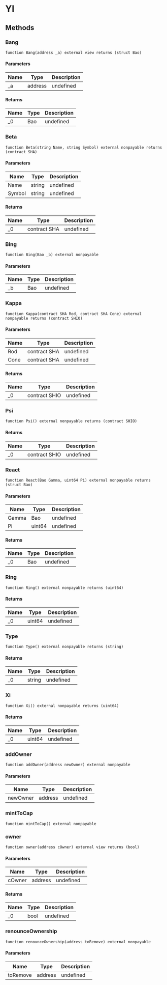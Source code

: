 # YI









## Methods

### Bang

```solidity
function Bang(address _a) external view returns (struct Bao)
```





#### Parameters

| Name | Type | Description |
|---|---|---|
| _a | address | undefined |

#### Returns

| Name | Type | Description |
|---|---|---|
| _0 | Bao | undefined |

### Beta

```solidity
function Beta(string Name, string Symbol) external nonpayable returns (contract SHA)
```





#### Parameters

| Name | Type | Description |
|---|---|---|
| Name | string | undefined |
| Symbol | string | undefined |

#### Returns

| Name | Type | Description |
|---|---|---|
| _0 | contract SHA | undefined |

### Bing

```solidity
function Bing(Bao _b) external nonpayable
```





#### Parameters

| Name | Type | Description |
|---|---|---|
| _b | Bao | undefined |

### Kappa

```solidity
function Kappa(contract SHA Rod, contract SHA Cone) external nonpayable returns (contract SHIO)
```





#### Parameters

| Name | Type | Description |
|---|---|---|
| Rod | contract SHA | undefined |
| Cone | contract SHA | undefined |

#### Returns

| Name | Type | Description |
|---|---|---|
| _0 | contract SHIO | undefined |

### Psi

```solidity
function Psi() external nonpayable returns (contract SHIO)
```






#### Returns

| Name | Type | Description |
|---|---|---|
| _0 | contract SHIO | undefined |

### React

```solidity
function React(Bao Gamma, uint64 Pi) external nonpayable returns (struct Bao)
```





#### Parameters

| Name | Type | Description |
|---|---|---|
| Gamma | Bao | undefined |
| Pi | uint64 | undefined |

#### Returns

| Name | Type | Description |
|---|---|---|
| _0 | Bao | undefined |

### Ring

```solidity
function Ring() external nonpayable returns (uint64)
```






#### Returns

| Name | Type | Description |
|---|---|---|
| _0 | uint64 | undefined |

### Type

```solidity
function Type() external nonpayable returns (string)
```






#### Returns

| Name | Type | Description |
|---|---|---|
| _0 | string | undefined |

### Xi

```solidity
function Xi() external nonpayable returns (uint64)
```






#### Returns

| Name | Type | Description |
|---|---|---|
| _0 | uint64 | undefined |

### addOwner

```solidity
function addOwner(address newOwner) external nonpayable
```





#### Parameters

| Name | Type | Description |
|---|---|---|
| newOwner | address | undefined |

### mintToCap

```solidity
function mintToCap() external nonpayable
```






### owner

```solidity
function owner(address cOwner) external view returns (bool)
```





#### Parameters

| Name | Type | Description |
|---|---|---|
| cOwner | address | undefined |

#### Returns

| Name | Type | Description |
|---|---|---|
| _0 | bool | undefined |

### renounceOwnership

```solidity
function renounceOwnership(address toRemove) external nonpayable
```





#### Parameters

| Name | Type | Description |
|---|---|---|
| toRemove | address | undefined |




